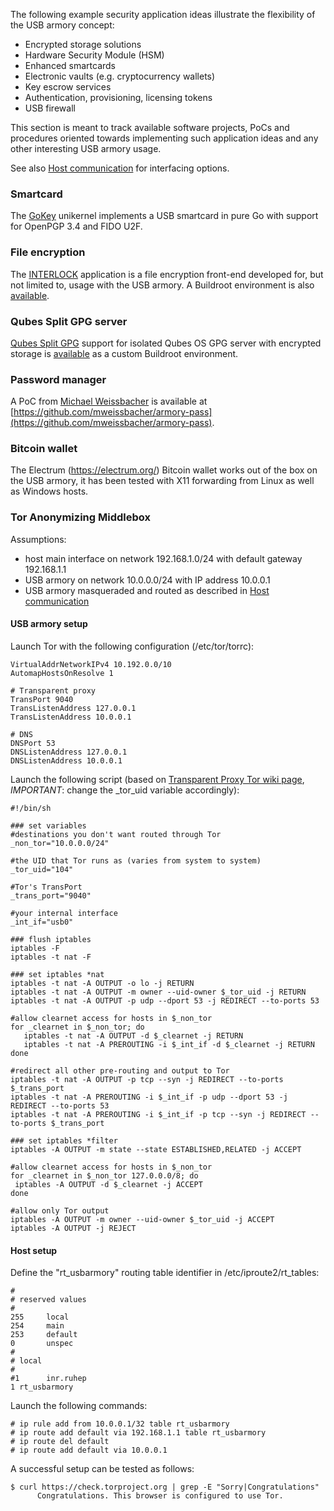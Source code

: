 The following example security application ideas illustrate the flexibility of
the USB armory concept:

* Encrypted storage solutions
* Hardware Security Module (HSM)
* Enhanced smartcards
* Electronic vaults (e.g. cryptocurrency wallets)
* Key escrow services
* Authentication, provisioning, licensing tokens
* USB firewall

This section is meant to track available software projects, PoCs and procedures oriented
towards implementing such application ideas and any other interesting USB armory usage.

See also [Host communication](https://github.com/f-secure-foundry/usbarmory/wiki/Host-communication)
for interfacing options.

### Smartcard

The [GoKey](https://github.com/f-secure-foundry/GoKey) unikernel implements a USB smartcard in pure Go with support for
OpenPGP 3.4 and FIDO U2F.

### File encryption

The [INTERLOCK](https://github.com/f-secure-foundry/interlock) application is a
file encryption front-end developed for, but not limited to, usage with the USB
armory. A Buildroot environment is also [available](https://github.com/f-secure-foundry/usbarmory/tree/master/software/buildroot/README-INTERLOCK.md).

### Qubes Split GPG server

[Qubes Split GPG](https://www.qubes-os.org/doc/split-gpg/) support for isolated
Qubes OS GPG server with encrypted storage is [available](https://github.com/f-secure-foundry/usbarmory/blob/master/software/buildroot/README-Qubes_Split_GPG.md)
as a custom Buildroot environment.

### Password manager

A PoC from [Michael Weissbacher](http://mweissbacher.com) is available at [https://github.com/mweissbacher/armory-pass](https://github.com/mweissbacher/armory-pass).

### Bitcoin wallet

The Electrum (https://electrum.org/) Bitcoin wallet works out of the box on the
USB armory, it has been tested with X11 forwarding from Linux as well as
Windows hosts.

### Tor Anonymizing Middlebox

Assumptions:
* host main interface on network 192.168.1.0/24 with default gateway 192.168.1.1
* USB armory on network 10.0.0.0/24 with IP address 10.0.0.1
* USB armory masqueraded and routed as described in [Host communication](https://github.com/f-secure-foundry/usbarmory/wiki/Host-communication)

#### USB armory setup

Launch Tor with the following configuration (/etc/tor/torrc):

```
VirtualAddrNetworkIPv4 10.192.0.0/10
AutomapHostsOnResolve 1

# Transparent proxy
TransPort 9040
TransListenAddress 127.0.0.1
TransListenAddress 10.0.0.1

# DNS
DNSPort 53
DNSListenAddress 127.0.0.1
DNSListenAddress 10.0.0.1
```


Launch the following script (based on
[Transparent Proxy Tor wiki page](https://trac.torproject.org/projects/tor/wiki/doc/TransparentProxy), *IMPORTANT*: change the _tor_uid variable accordingly):

```
#!/bin/sh

### set variables
#destinations you don't want routed through Tor
_non_tor="10.0.0.0/24"

#the UID that Tor runs as (varies from system to system)
_tor_uid="104"

#Tor's TransPort
_trans_port="9040"

#your internal interface
_int_if="usb0"

### flush iptables
iptables -F
iptables -t nat -F

### set iptables *nat
iptables -t nat -A OUTPUT -o lo -j RETURN
iptables -t nat -A OUTPUT -m owner --uid-owner $_tor_uid -j RETURN
iptables -t nat -A OUTPUT -p udp --dport 53 -j REDIRECT --to-ports 53

#allow clearnet access for hosts in $_non_tor
for _clearnet in $_non_tor; do
   iptables -t nat -A OUTPUT -d $_clearnet -j RETURN
   iptables -t nat -A PREROUTING -i $_int_if -d $_clearnet -j RETURN
done

#redirect all other pre-routing and output to Tor
iptables -t nat -A OUTPUT -p tcp --syn -j REDIRECT --to-ports $_trans_port
iptables -t nat -A PREROUTING -i $_int_if -p udp --dport 53 -j REDIRECT --to-ports 53
iptables -t nat -A PREROUTING -i $_int_if -p tcp --syn -j REDIRECT --to-ports $_trans_port

### set iptables *filter
iptables -A OUTPUT -m state --state ESTABLISHED,RELATED -j ACCEPT

#allow clearnet access for hosts in $_non_tor
for _clearnet in $_non_tor 127.0.0.0/8; do
 iptables -A OUTPUT -d $_clearnet -j ACCEPT
done

#allow only Tor output
iptables -A OUTPUT -m owner --uid-owner $_tor_uid -j ACCEPT
iptables -A OUTPUT -j REJECT
```

#### Host setup

Define the "rt_usbarmory" routing table identifier in /etc/iproute2/rt_tables:

```
#
# reserved values
#
255     local
254     main
253     default
0       unspec
#
# local
#
#1      inr.ruhep
1 rt_usbarmory
```

Launch the following commands:

```
# ip rule add from 10.0.0.1/32 table rt_usbarmory
# ip route add default via 192.168.1.1 table rt_usbarmory
# ip route del default
# ip route add default via 10.0.0.1
```

A successful setup can be tested as follows:

```
$ curl https://check.torproject.org | grep -E "Sorry|Congratulations"
      Congratulations. This browser is configured to use Tor.
```